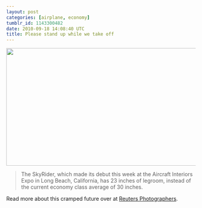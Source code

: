 ```yaml
---
layout: post
categories: [airplane, economy]
tumblr_id: 1143300482
date: 2010-09-18 14:08:40 UTC
title: Please stand up while we take off
---
```


[<img src="http://f.cl.ly/items/40400acb758329c37745/www.reuters-1.png" width="640" height="312">](http://blogs.reuters.com/photo/2010/09/16/standing-room-only/)

> The SkyRider, which made its debut this week at the Aircraft Interiors Expo in Long Beach, California, has 23 inches of legroom, instead of the current economy class average of 30 inches.

Read more about this cramped future over at [Reuters Photographers](http://blogs.reuters.com/photo/2010/09/16/standing-room-only/).